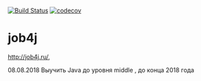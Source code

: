 [![Build Status](https://travis-ci.org/ikibis/job4j.svg?branch=master)](https://travis-ci.org/ikibis/job4j)
[![codecov](https://codecov.io/gh/ikibis/job4j/branch/master/graph/badge.svg)](https://codecov.io/gh/ikibis/job4j)

# job4j

http://job4j.ru/, 

08.08.2018
Выучить Java до уровня middle , до конца 2018 года

